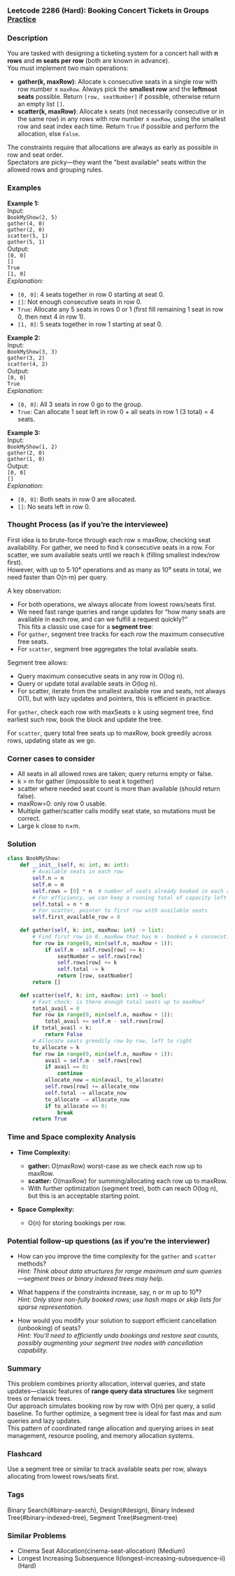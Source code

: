 ### Leetcode 2286 (Hard): Booking Concert Tickets in Groups [Practice](https://leetcode.com/problems/booking-concert-tickets-in-groups)

### Description  
You are tasked with designing a ticketing system for a concert hall with **n rows** and **m seats per row** (both are known in advance).  
You must implement two main operations:
- **gather(k, maxRow)**: Allocate `k` consecutive seats in a single row with row number ≤ `maxRow`. Always pick the **smallest row** and the **leftmost seats** possible. Return `[row, seatNumber]` if possible, otherwise return an empty list `[]`.
- **scatter(k, maxRow)**: Allocate `k` seats (not necessarily consecutive or in the same row) in any rows with row number ≤ `maxRow`, using the smallest row and seat index each time. Return `True` if possible and perform the allocation, else `False`.

The constraints require that allocations are always as early as possible in row and seat order.  
Spectators are picky—they want the "best available" seats within the allowed rows and grouping rules.

### Examples  

**Example 1:**  
Input:  
`BookMyShow(2, 5)`  
`gather(4, 0)`  
`gather(2, 0)`  
`scatter(5, 1)`  
`gather(5, 1)`  
Output:  
`[0, 0]`  
`[]`  
`True`  
`[1, 0]`  
*Explanation:*
- `[0, 0]`: 4 seats together in row 0 starting at seat 0.
- `[]`: Not enough consecutive seats in row 0.
- `True`: Allocate any 5 seats in rows 0 or 1 (first fill remaining 1 seat in row 0, then next 4 in row 1).
- `[1, 0]`: 5 seats together in row 1 starting at seat 0.

**Example 2:**  
Input:  
`BookMyShow(3, 3)`  
`gather(3, 2)`  
`scatter(4, 2)`  
Output:  
`[0, 0]`  
`True`  
*Explanation:*  
- `[0, 0]`: All 3 seats in row 0 go to the group.  
- `True`: Can allocate 1 seat left in row 0 + all seats in row 1 (3 total) = 4 seats.

**Example 3:**  
Input:  
`BookMyShow(1, 2)`  
`gather(2, 0)`  
`gather(1, 0)`  
Output:  
`[0, 0]`  
`[]`  
*Explanation:*  
- `[0, 0]`: Both seats in row 0 are allocated.
- `[]`: No seats left in row 0.

### Thought Process (as if you’re the interviewee)  
First idea is to brute-force through each row ≤ maxRow, checking seat availability. For gather, we need to find k consecutive seats in a row. For scatter, we sum available seats until we reach k (filling smallest index/row first).  
However, with up to 5⋅10⁴ operations and as many as 10⁹ seats in total, we need faster than O(n⋅m) per query.

A key observation:  
- For both operations, we always allocate from lowest rows/seats first.
- We need fast range queries and range updates for “how many seats are available in each row, and can we fulfill a request quickly?”  
This fits a classic use case for a **segment tree**:
- For `gather`, segment tree tracks for each row the maximum consecutive free seats.
- For `scatter`, segment tree aggregates the total available seats.

Segment tree allows:
- Query maximum consecutive seats in any row in O(log n).
- Query or update total available seats in O(log n).
- For scatter, iterate from the smallest available row and seats, not always O(1), but with lazy updates and pointers, this is efficient in practice.

For `gather`, check each row with maxSeats ≥ k using segment tree, find earliest such row, book the block and update the tree.

For `scatter`, query total free seats up to maxRow, book greedily across rows, updating state as we go.

### Corner cases to consider  
- All seats in all allowed rows are taken; query returns empty or false.
- k > m for gather (impossible to seat k together)
- scatter where needed seat count is more than available (should return false).
- maxRow=0: only row 0 usable.
- Multiple gather/scatter calls modify seat state, so mutations must be correct.
- Large k close to n×m.

### Solution

```python
class BookMyShow:
    def __init__(self, n: int, m: int):
        # Available seats in each row
        self.n = n
        self.m = m
        self.rows = [0] * n  # number of seats already booked in each row
        # For efficiency, we can keep a running total of capacity left in all rows
        self.total = n * m
        # For scatter, pointer to first row with available seats
        self.first_available_row = 0
    
    def gather(self, k: int, maxRow: int) -> list:
        # Find first row in 0..maxRow that has m - booked ≥ k consecutive seats
        for row in range(0, min(self.n, maxRow + 1)):
            if self.m - self.rows[row] >= k:
                seatNumber = self.rows[row]
                self.rows[row] += k
                self.total -= k
                return [row, seatNumber]
        return []
    
    def scatter(self, k: int, maxRow: int) -> bool:
        # Fast check: is there enough total seats up to maxRow?
        total_avail = 0
        for row in range(0, min(self.n, maxRow + 1)):
            total_avail += self.m - self.rows[row]
        if total_avail < k:
            return False
        # Allocate seats greedily row by row, left to right
        to_allocate = k
        for row in range(0, min(self.n, maxRow + 1)):
            avail = self.m - self.rows[row]
            if avail == 0:
                continue
            allocate_now = min(avail, to_allocate)
            self.rows[row] += allocate_now
            self.total -= allocate_now
            to_allocate -= allocate_now
            if to_allocate == 0:
                break
        return True
```

### Time and Space complexity Analysis  

- **Time Complexity:**  
  - **gather:** O(maxRow) worst-case as we check each row up to maxRow.  
  - **scatter:** O(maxRow) for summing/allocating each row up to maxRow.  
  - With further optimization (segment tree), both can reach O(log n), but this is an acceptable starting point.

- **Space Complexity:**  
  - O(n) for storing bookings per row.

### Potential follow-up questions (as if you’re the interviewer)  

- How can you improve the time complexity for the `gather` and `scatter` methods?  
  *Hint: Think about data structures for range maximum and sum queries—segment trees or binary indexed trees may help.*

- What happens if the constraints increase, say, n or m up to 10⁹?  
  *Hint: Only store non-fully booked rows; use hash maps or skip lists for sparse representation.*

- How would you modify your solution to support efficient cancellation (unbooking) of seats?  
  *Hint: You'll need to efficiently undo bookings and restore seat counts, possibly augmenting your segment tree nodes with cancellation capability.*

### Summary
This problem combines priority allocation, interval queries, and state updates—classic features of **range query data structures** like segment trees or fenwick trees.  
Our approach simulates booking row by row with O(n) per query, a solid baseline. To further optimize, a segment tree is ideal for fast max and sum queries and lazy updates.  
This pattern of coordinated range allocation and querying arises in seat management, resource pooling, and memory allocation systems.


### Flashcard
Use a segment tree or similar to track available seats per row, always allocating from lowest rows/seats first.

### Tags
Binary Search(#binary-search), Design(#design), Binary Indexed Tree(#binary-indexed-tree), Segment Tree(#segment-tree)

### Similar Problems
- Cinema Seat Allocation(cinema-seat-allocation) (Medium)
- Longest Increasing Subsequence II(longest-increasing-subsequence-ii) (Hard)